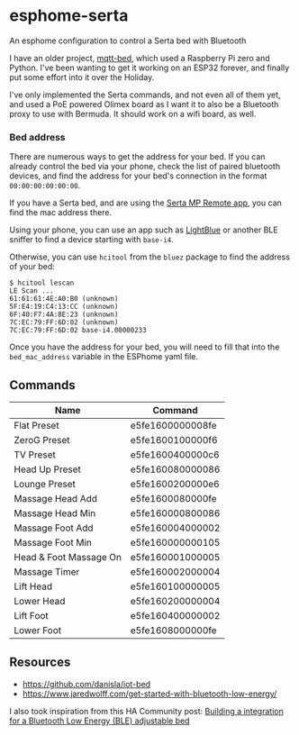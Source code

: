 # esphome-serta

An esphome configuration to control a Serta bed with Bluetooth

I have an older project, [mqtt-bed](https://github.com/dennyreiter/mqtt-bed/tree/main), which used a Raspberry Pi zero and Python. I've been wanting to get it working on an ESP32 forever, and finally put some effort into it over the Holiday.

I've only implemented the Serta commands, and not even all of them yet, and used a PoE powered Olimex board as I want it to also be a Bluetooth proxy to use with Bermuda. It should work on a wifi board, as well.

### Bed address
There are numerous ways to get the address for your bed. If you can already control the bed via your phone, check the list of paired bluetooth devices, and find the address for your bed's connection in the format `00:00:00:00:00:00`. 

If you have a Serta bed, and are using the [Serta MP Remote app](https://apk-dl.com/serta-mp-remote/), you can find the mac address there.

Using your phone, you can use an app such as [LightBlue](https://punchthrough.com/resources/#lightblue) or another BLE sniffer to find a device starting with `base-i4`.

Otherwise, you can use `hcitool` from the `bluez` package to find the address of your bed:

```console
$ hcitool lescan
LE Scan ...
61:61:61:4E:A0:B0 (unknown)
5F:E4:19:C4:13:CC (unknown)
6F:40:F7:4A:8E:23 (unknown)
7C:EC:79:FF:6D:02 (unknown)
7C:EC:79:FF:6D:02 base-i4.00000233
```

Once you have the address for your bed, you will need to fill that into the `bed_mac_address` variable in the ESPhome yaml file.

## Commands

|Name                    |Command           |
|------------------------|------------------|
| Flat Preset            | e5fe1600000008fe |
| ZeroG Preset           | e5fe1600100000f6 |
| TV Preset              | e5fe1600400000c6 |
| Head Up Preset         | e5fe160080000086 |
| Lounge Preset          | e5fe1600200000e6 |
| Massage Head Add       | e5fe1600080000fe |
| Massage Head Min       | e5fe160000800086 |
| Massage Foot Add       | e5fe160004000002 |
| Massage Foot Min       | e5fe160000000105 |
| Head & Foot Massage On | e5fe160001000005 |
| Massage Timer          | e5fe160002000004 |
| Lift Head              | e5fe160100000005 |
| Lower Head             | e5fe160200000004 |
| Lift Foot              | e5fe160400000002 |
| Lower Foot             | e5fe1608000000fe |

## Resources
* https://github.com/danisla/iot-bed
* https://www.jaredwolff.com/get-started-with-bluetooth-low-energy/

I also took inspiration from this HA Community post:
[Building a integration for a Bluetooth Low Energy (BLE) adjustable bed](https://community.home-assistant.io/t/building-a-integration-for-a-bluetooth-low-energy-ble-adjustable-bed/506812/17)
